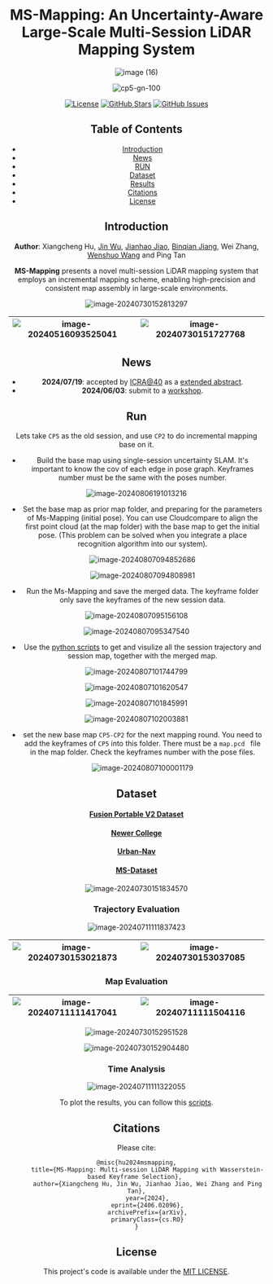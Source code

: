 <div id="top" align="center">

# MS-Mapping: An Uncertainty-Aware Large-Scale Multi-Session LiDAR Mapping System

<div align="center">

![image (16)](./README/image%20(16).png)

![cp5-gn-100](./README/cp5-gn-100.gif)

</div>

[![License](https://img.shields.io/badge/license-MIT-blue.svg)](https://opensource.org/licenses/MIT)
[![GitHub Stars](https://img.shields.io/github/stars/JokerJohn/MS-Mapping.svg)](https://github.com/JokerJohn/MS-Mapping/stargazers)
[![GitHub Issues](https://img.shields.io/github/issues/JokerJohn/MS-Mapping.svg)](https://github.com/JokerJohn/MS-Mapping/issues)

## Table of Contents
- [Introduction](#introduction)
- [News](#news)
- [RUN](#Run)
- [Dataset](#dataset)
- [Results](#results)
- [Citations](#citations)
- [License](#license)

## Introduction

**Author**: Xiangcheng Hu, [Jin Wu](https://github.com/zarathustr), [Jianhao Jiao](https://github.com/gogojjh), [Binqian Jiang](https://github.com/lewisjiang), Wei Zhang, [Wenshuo Wang](https://github.com/wenshuowang) and Ping Tan

**MS-Mapping** presents a novel multi-session LiDAR mapping system that employs an incremental mapping scheme, enabling high-precision and consistent map assembly in large-scale environments. 

![image-20240730152813297](./README/image-20240730152813297.png)

<div align="center">

| ![image-20240516093525041](./README/image-20240516093525041.png) | ![image-20240730151727768](./README/image-20240730151727768.png) |
| ------------------------------------------------------------ | ------------------------------------------------------------ |

</div>

## News

- **2024/07/19**: accepted by [ICRA@40](https://icra40.ieee.org/) as a [extended abstract](https://arxiv.org/pdf/2406.02096).
- **2024/06/03**: submit to a [workshop](https://arxiv.org/html/2406.02096v1).

## Run

Lets take `CP5` as the old session, and use `CP2` to do incremental mapping base on it.

- Build the base map using single-session uncertainty  SLAM. It's important to know the cov of each edge in pose graph. Keyframes number must be the same with the poses number.

![image-20240806191013216](./README/image-20240806191013216.png)

- Set the base map as prior map folder, and preparing for the parameters of Ms-Mapping (initial pose). You can use Cloudcompare to align the first point cloud (at the map folder) with the base map to get the initial pose.  (This problem can be solved when you integrate a place recognition algorithm into our system).

  ![image-20240807094852686](./README/image-20240807094852686.png)

  ![image-20240807094808981](./README/image-20240807094808981.png)

  

  

- Run the Ms-Mapping and save the merged data. The keyframe folder  only save the keyframes of the new session data.

![image-20240807095156108](./README/image-20240807095156108.png)

![image-20240807095347540](./README/image-20240807095347540.png)

- Use the [python scripts](https://github.com/JokerJohn/SLAMTools/tree/main/PCD) to get and visulize all the session trajectory and session map, together with the merged map.

![image-20240807101744799](./README/image-20240807101744799.png)

![image-20240807101620547](./README/image-20240807101620547.png)

![image-20240807101845991](./README/image-20240807101845991.png)

![image-20240807102003881](./README/image-20240807102003881.png)

- set the new base map `CP5-CP2` for the next mapping round. You need to add the keyframes of `CP5` into this folder. There must be a `map.pcd ` file in the map folder. Check the keyframes number with the pose files.

  ![image-20240807100001179](./README/image-20240807100001179.png)

## Dataset

#### [Fusion Portable V2 Dataset](https://fusionportable.github.io/dataset/fusionportable_v2/)

#### [Newer College](https://ori-drs.github.io/newer-college-dataset/)

#### [Urban-Nav](https://github.com/IPNL-POLYU/UrbanNavDataset)

#### [MS-Dataset](https://github.com/JokerJohn/MS-Dataset)

![image-20240730151834570](./README/image-20240730151834570.png)



### Trajectory Evaluation

![image-20240711111837423](./README/image-20240711111837423.png)

| ![image-20240730153021873](./README/image-20240730153021873.png) | ![image-20240730153037085](./README/image-20240730153037085.png) |
| ------------------------------------------------------------ | ------------------------------------------------------------ |



### Map Evaluation

| ![image-20240711111417041](./README/image-20240711111417041.png) | ![image-20240711111504116](./README/image-20240711111504116.png) |
| ------------------------------------------------------------ | ------------------------------------------------------------ |



<div align="center">


![image-20240730152951528](./README/image-20240730152951528.png)

</div>


<div align="center">

![image-20240730152904480](./README/image-20240730152904480.png)

</div>

### Time Analysis

<div align="center">

![image-20240711111322055](./README/image-20240711111322055.png)
</div>

To plot the results, you can follow this [scripts](https://github.com/JokerJohn/SLAMTools/blob/main/Run_Time_analysis/time_analysis.py).



## Citations

Please cite:
```
@misc{hu2024msmapping,
      title={MS-Mapping: Multi-session LiDAR Mapping with Wasserstein-based Keyframe Selection}, 
      author={Xiangcheng Hu, Jin Wu, Jianhao Jiao, Wei Zhang and Ping Tan},
      year={2024},
      eprint={2406.02096},
      archivePrefix={arXiv},
      primaryClass={cs.RO}
}
```

## License

This project's code is available under the [MIT LICENSE](./LICENSE).
